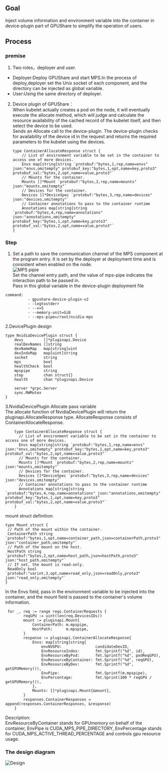 
## Goal  
Inject volume information and environment variable into the container in device-plugin part of GPUShare to simplify the operation of users.
  
## Process

### premise
1. Two roles，deployer and user.  
* Deployer:Deploy GPUShare and start MPS.In the process of deploy,deployer set the Unix socket of each component,
and the directory can be injected as global variable. 
* User:Using the same directory of deployer. 


2.  Device plugin of GPUShare：  
When kubelet actually creates a pod on the node, it will eventually execute the allocate method, which will judge and calculate the resource availability of the cached record of the kubelet itself, and then select the device to be used.  
Sends an Allocate call to the device-plugin. The device-plugin checks for availability of the device id in the request and returns the required parameters to the kubelet using the devices.
    ``` 
    type ContainerAllocateResponse struct {
    	// List of environment variable to be set in the container to access one of more devices.
    	Envs map[string]string `protobuf:"bytes,1,rep,name=envs" json:"envs,omitempty" protobuf_key:"bytes,1,opt,name=key,proto3" protobuf_val:"bytes,2,opt,name=value,proto3"`
    	// Mounts for the container.
    	Mounts []*Mount `protobuf:"bytes,2,rep,name=mounts" json:"mounts,omitempty"`
    	// Devices for the container.
    	Devices []*DeviceSpec `protobuf:"bytes,3,rep,name=devices" json:"devices,omitempty"`
    	// Container annotations to pass to the container runtime
    	Annotations map[string]string `protobuf:"bytes,4,rep,name=annotations" json:"annotations,omitempty" protobuf_key:"bytes,1,opt,name=key,proto3" protobuf_val:"bytes,2,opt,name=value,proto3"`
    }
    ``` 
    
  
### Step
1. Set a path to save the communication channel of the MPS component at the program entry. It is set by the deployer at deployment time and is consistent when enabled on the node.  
![MPS pipie](https://ws3.sinaimg.cn/large/006tNc79ly1g4uzt05dftj31g205s43r.jpg)  
Set the channel entry path, and the value of mps-pipe indicates the interaction path to be passed in.  
Pass in this global variable in the device-plugin deployment file 
``` 
command:
          - gpushare-device-plugin-v2
          - -logtostderr
          - --v=5
          - --memory-unit=GiB
          - --mps-pipe=/root/nvidia-mps
 ``` 
2.DevicePlugin design
``` 
type NvidiaDevicePlugin struct {
	devs         []*pluginapi.Device
	realDevNames []string
	devNameMap   map[string]uint
	devIndxMap   map[uint]string
	socket       string
	mps          bool
	healthCheck  bool
	mpspipe      string
	stop         chan struct{}
	health       chan *pluginapi.Device

	server *grpc.Server
	sync.RWMutex
}
``` 
  

3.NvidiaDevicePlugin Allocate pass variable  
 The allocate function of NvidiaDevicePlugin will return the pluginapi.AllocateResponse type.
  AllocateResponse consists of ContainerAllocateResponse.
  ``` 
      type ContainerAllocateResponse struct {
      	// List of environment variable to be set in the container to access one of more devices.
      	Envs map[string]string `protobuf:"bytes,1,rep,name=envs" json:"envs,omitempty" protobuf_key:"bytes,1,opt,name=key,proto3" protobuf_val:"bytes,2,opt,name=value,proto3"`
      	// Mounts for the container.
      	Mounts []*Mount `protobuf:"bytes,2,rep,name=mounts" json:"mounts,omitempty"`
      	// Devices for the container.
      	Devices []*DeviceSpec `protobuf:"bytes,3,rep,name=devices" json:"devices,omitempty"`
      	// Container annotations to pass to the container runtime
      	Annotations map[string]string `protobuf:"bytes,4,rep,name=annotations" json:"annotations,omitempty" protobuf_key:"bytes,1,opt,name=key,proto3" protobuf_val:"bytes,2,opt,name=value,proto3"`
      }
   ``` 
 
   mount struct definition:  
   ```
   type Mount struct {
   	// Path of the mount within the container.
   	ContainerPath string `protobuf:"bytes,1,opt,name=container_path,json=containerPath,proto3" json:"container_path,omitempty"`
   	// Path of the mount on the host.
   	HostPath string `protobuf:"bytes,2,opt,name=host_path,json=hostPath,proto3" json:"host_path,omitempty"`
   	// If set, the mount is read-only.
   	ReadOnly bool `protobuf:"varint,3,opt,name=read_only,json=readOnly,proto3" json:"read_only,omitempty"`
   }
   ```
  
  In the Envs field, pass in the environment variable to be injected into the container, and the mount field is passed to the container's volume information.
     
         
     for _, req := range reqs.ContainerRequests {
   			reqGPU := uint(len(req.DevicesIDs))
   			mount := pluginapi.Mount{
   				ContainerPath: m.mpspipe,
   				HostPath:      m.mpspipe,
   			}
   			response := pluginapi.ContainerAllocateResponse{
   				Envs: map[string]string{
   					envNVGPU:               candidateDevID,
   					EnvResourceIndex:       fmt.Sprintf("%d", id),
   					EnvResourceByPod:       fmt.Sprintf("%d", podReqGPU),
   					EnvResourceByContainer: fmt.Sprintf("%d", reqGPU),
   					EnvResourceByDev:       fmt.Sprintf("%d", getGPUMemory()),
   					EnvPipe:                fmt.Sprintf(m.mpspipe),
   					EnvPercentage:          fmt.Sprint(100 * reqGPU / getGPUMemory()),
   				},
   				Mounts: []*pluginapi.Mount{&mount},
   			}
   			responses.ContainerResponses = append(responses.ContainerResponses, &response)
   		}
       
  Description:   
  EnvResourceByContainer stands for GPUmemory on behalf of the container, EnvPipe is CUDA_MPS_PIPE_DIRECTORY, EnvPercentage stands for CUDA_MPS_ACTIVE_THREAD_PERCENTAGE and controls gpu resource usage.
     
### The design  diagram
![Design](https://ws3.sinaimg.cn/large/006y8mN6ly1g69e8c3xotj31cx0u0dm5.jpg) 